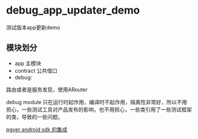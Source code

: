 # debug_app_updater_demo
测试版本app更新demo


## 模块划分
* app 主模块
* contract 公共借口
* debug:

路由或者是服务发现，使用ARouter

debug module 只在运行时起作用，编译时不起作用，隔离性非常好，所以不用担心，一些测试工具对产品发布的影响，也不用担心，一些类引用了一些测试框架的类，导致的一些问题。

[pgyer android sdk 的集成](https://www.pgyer.com/doc/view/sdk_android_guide)